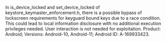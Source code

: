 In is_device_locked and set_device_locked of keystore_keymaster_enforcement.h, there is a possible bypass of lockscreen requirements for keyguard bound keys due to a race condition. This could lead to local information disclosure with no additional execution privileges needed. User interaction is not needed for exploitation. Product: Android; Versions: Android-10, Android-11; Android ID: A-169933423.